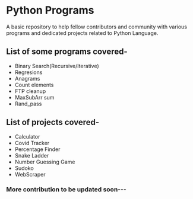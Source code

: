 # Python Programs
A basic repository to help fellow contributors and community with various programs and dedicated projects related to Python Language.

## List of some programs covered-
- Binary Search(Recursive/Iterative)
- Regresions 
- Anagrams
- Count elements
- FTP cleanup
- MaxSubArr sum
- Rand_pass

## List of projects covered-
- Calculator
- Covid Tracker
- Percentage Finder
- Snake Ladder
- Number Guessing Game
- Sudoko
- WebScraper

### More contribution to be updated soon---
